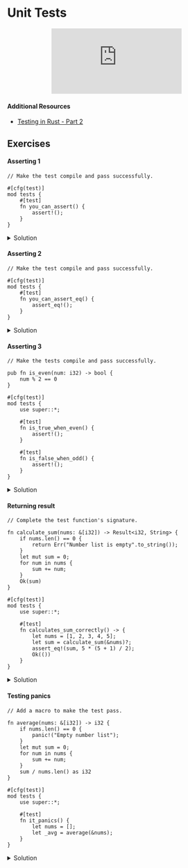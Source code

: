 # Unit Tests

<div style="display: flex; justify-content: center;">
    <iframe class="youtube-video" src="https://www.youtube.com/embed/18-7NoNPO30?si=XFu_Tgw0wdxITGVa" title="YouTube video player" frameborder="0" allow="accelerometer; autoplay; clipboard-write; encrypted-media; gyroscope; picture-in-picture; web-share" allowfullscreen></iframe>
</div>

#### Additional Resources
- <a href="https://youtu.be/-L4nKAlmH3M" target="_blank">Testing in Rust - Part 2</a>

## Exercises


#### Asserting 1

```rust,editable,compile_fail
// Make the test compile and pass successfully.

#[cfg(test)]
mod tests {
    #[test]
    fn you_can_assert() {
        assert!();
    }
}

```
<details>
  <summary>Solution</summary>
  
  ```rust
#[cfg(test)]
mod tests {
    #[test]
    fn you_can_assert() {
        assert!(1 == 1); // use any expression that evaluates to true
    }
}
  ```
</details>

#### Asserting 2

```rust,editable,compile_fail
// Make the test compile and pass successfully.

#[cfg(test)]
mod tests {
    #[test]
    fn you_can_assert_eq() {
        assert_eq!();
    }
}
```
<details>
  <summary>Solution</summary>
  
  ```rust
#[cfg(test)]
mod tests {
    #[test]
    fn you_can_assert_eq() {
        assert_eq!(7+2, 9); // can use any two expressions that are equal
    }
}
  ```
</details>

#### Asserting 3

```rust,editable,compile_fail
// Make the tests compile and pass successfully.

pub fn is_even(num: i32) -> bool {
    num % 2 == 0
}

#[cfg(test)]
mod tests {
    use super::*;

    #[test]
    fn is_true_when_even() {
        assert!();
    }

    #[test]
    fn is_false_when_odd() {
        assert!();
    }
}
```
<details>
  <summary>Solution</summary>
  
  ```rust
pub fn is_even(num: i32) -> bool {
    num % 2 == 0
}

#[cfg(test)]
mod tests {
    use super::*;

    #[test]
    fn is_true_when_even() {
        assert!(is_even(10));
    }

    #[test]
    fn is_false_when_odd() {
        assert!(!is_even(9));
    }
}
  ```
</details>

#### Returning result

```rust,editable,compile_fail
// Complete the test function's signature.

fn calculate_sum(nums: &[i32]) -> Result<i32, String> {
    if nums.len() == 0 {
        return Err("Number list is empty".to_string());
    }
    let mut sum = 0;
    for num in nums {
        sum += num;
    }
    Ok(sum)
}

#[cfg(test)]
mod tests {
    use super::*;

    #[test]
    fn calculates_sum_correctly() -> {
        let nums = [1, 2, 3, 4, 5];
        let sum = calculate_sum(&nums)?;
        assert_eq!(sum, 5 * (5 + 1) / 2);
        Ok(())
    }
}
```
<details>
  <summary>Solution</summary>
  
  ```rust
fn calculate_sum(nums: &[i32]) -> Result<i32, String> {
    if nums.len() == 0 {
        return Err("Number list is empty".to_string());
    }
    let mut sum = 0;
    for num in nums {
        sum += num;
    }
    Ok(sum)
}

#[cfg(test)]
mod tests {
    use super::*;

    #[test]
    fn calculates_sum_correctly() -> Result<(), String> {
        let nums = [1, 2, 3, 4, 5];
        let sum = calculate_sum(&nums)?;
        assert_eq!(sum, 5 * (5 + 1) / 2);
        Ok(())
    }
}
  ```
</details>

#### Testing panics

```rust,editable,compile_fail
// Add a macro to make the test pass.

fn average(nums: &[i32]) -> i32 {
    if nums.len() == 0 {
        panic!("Empty number list");
    }
    let mut sum = 0;
    for num in nums {
        sum += num;
    }
    sum / nums.len() as i32
}

#[cfg(test)]
mod tests {
    use super::*;

    #[test]
    fn it_panics() {
        let nums = [];
        let _avg = average(&nums);
    }
}
```
<details>
  <summary>Solution</summary>
  
  ```rust
fn average(nums: &[i32]) -> i32 {
    if nums.len() == 0 {
        panic!("Empty number list");
    }
    let mut sum = 0;
    for num in nums {
        sum += num;
    }
    sum / nums.len() as i32
}

#[cfg(test)]
mod tests {
    use super::*;

    #[test]
    #[should_panic]
    fn it_panics() {
        let nums = [];
        let _avg = average(&nums);
    }
}
  ```
</details>
